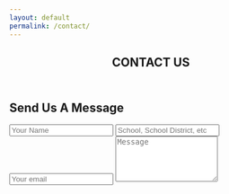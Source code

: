 ```yaml
---
layout: default
permalink: /contact/
---
```


<section class="contact-us">
	<div class="container-fluid hero-title">
		<div class="col-md-12">
			<header class="post-header">
				<h1 class="post-title">CONTACT US</h1>
			</header>
		</div>
	</div>
	<div class="container-fluid form">
		<div class="container">
			<div class="row">
				<div class="col-md-6" id="override">
					<h2> Send Us A Message</h2>
					<form action="//formspree.io/info@myclasstracks.com" method="POST">
			    		<input type="text" name="name" placeholder="Your Name">
						<input type="text" name="_school" placeholder="School, School District, etc" />
                        <input type="email" name="_replyto" required placeholder="Your email" data-error="Please enter valid email address!" />
                        <input type="hidden" name="_subject" value="New submission!" />
                        <textarea rows="5" name="message" placeholder="Message" id="message" required="" data-validation-required-message="Please enter a message." aria-invalid="false"></textarea>
						<!--input type="hidden" name="_next" value="/message-confirmation.html" /-->
						<input type="text" name="_gotcha" style="display:none" />
				</form>
				</div>
			</div>
		</div>
	</div>
</section>

	
